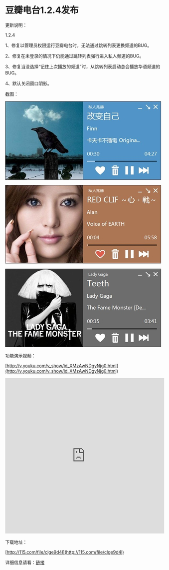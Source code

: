 # 豆瓣电台1.2.4发布

更新说明：

1.2.4

1、修复以管理员权限运行豆瓣电台时，无法通过跳转列表更换频道的BUG。

2、修复在未登录的情况下仍能通过跳转列表强行进入私人频道的BUG。

3、修复当没选择“记住上次播放的频道”时，从跳转列表启动总会播放华语频道的BUG。

4、默认关闭窗口阴影。

截图：

[<img style="background-image: none; border-bottom: 0px; border-left: 0px; padding-left: 0px; padding-right: 0px; display: inline; border-top: 0px; border-right: 0px; padding-top: 0px" title="image" border="0" alt="image" src="/attachment/up/blog/images/1.2.4_138BA/image_thumb.jpg" width="500" height="251" />](/attachment/up/blog/images/1.2.4_138BA/image.jpg)

[<img style="background-image: none; border-bottom: 0px; border-left: 0px; padding-left: 0px; padding-right: 0px; display: inline; border-top: 0px; border-right: 0px; padding-top: 0px" title="image1" border="0" alt="image1" src="/attachment/up/blog/images/1.2.4_138BA/image1_thumb.jpg" width="500" height="251" />](/attachment/up/blog/images/1.2.4_138BA/image1.jpg)

[<img style="background-image: none; border-bottom: 0px; border-left: 0px; padding-left: 0px; padding-right: 0px; display: inline; border-top: 0px; border-right: 0px; padding-top: 0px" title="image2" border="0" alt="image2" src="/attachment/up/blog/images/1.2.4_138BA/image2_thumb.jpg" width="500" height="251" />](/attachment/up/blog/images/1.2.4_138BA/image2.jpg)

功能演示视频：

[http://v.youku.com/v_show/id_XMzAwNDgyNjg0.html](http://v.youku.com/v_show/id_XMzAwNDgyNjg0.html)

<iframe height=498 width=510 src="http://player.youku.com/embed/XMzAwNDgyNjg0" frameborder=0 "allowfullscreen"></iframe>

下载地址：

[http://115.com/file/clge9d4l](http://115.com/file/clge9d4l)

详细信息请看：[链接](/article/doubanfm)
